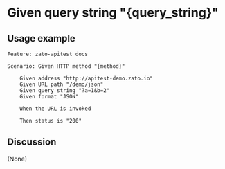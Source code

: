 
Given query string "{query_string}"
=============================================================================================================

Usage example
-------------

```
Feature: zato-apitest docs

Scenario: Given HTTP method "{method}"

    Given address "http://apitest-demo.zato.io"
    Given URL path "/demo/json"
    Given query string "?a=1&b=2"
    Given format "JSON"

    When the URL is invoked

    Then status is "200"
```

Discussion
----------

(None)